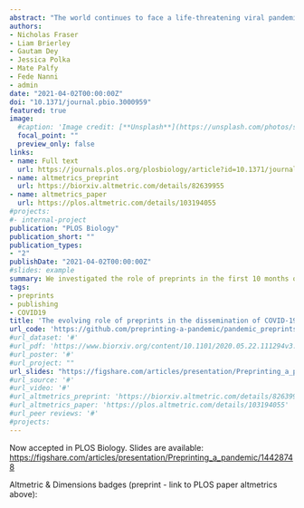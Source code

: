 ```yaml
---
abstract: "The world continues to face a life-threatening viral pandemic. The virus underlying the Coronavirus Disease 2019 (COVID-19), Severe Acute Respiratory Syndrome Coronavirus 2 (SARS-CoV-2), has caused over 98 million confirmed cases and 2.2 million deaths since January 2020. Although the most recent respiratory viral pandemic swept the globe only a decade ago, the way science operates and responds to current events has experienced a cultural shift in the interim. The scientific community has responded rapidly to the COVID-19 pandemic, releasing over 125,000 COVID-19–related scientific articles within 10 months of the first confirmed case, of which more than 30,000 were hosted by preprint servers. We focused our analysis on bioRxiv and medRxiv, 2 growing preprint servers for biomedical research, investigating the attributes of COVID-19 preprints, their access and usage rates, as well as characteristics of their propagation on online platforms. Our data provide evidence for increased scientific and public engagement with preprints related to COVID-19 (COVID-19 preprints are accessed more, cited more, and shared more on various online platforms than non-COVID-19 preprints), as well as changes in the use of preprints by journalists and policymakers. We also find evidence for changes in preprinting and publishing behaviour: COVID-19 preprints are shorter and reviewed faster. Our results highlight the unprecedented role of preprints and preprint servers in the dissemination of COVID-19 science and the impact of the pandemic on the scientific communication landscape."
authors:
- Nicholas Fraser
- Liam Brierley
- Gautam Dey
- Jessica Polka
- Mate Palfy
- Fede Nanni
- admin
date: "2021-04-02T00:00:00Z"
doi: "10.1371/journal.pbio.3000959"
featured: true
image:
  #caption: 'Image credit: [**Unsplash**](https://unsplash.com/photos/s9CC2SKySJM)'
  focal_point: ""
  preview_only: false
links:
- name: Full text
  url: https://journals.plos.org/plosbiology/article?id=10.1371/journal.pbio.3000959
- name: altmetrics_preprint
  url: https://biorxiv.altmetric.com/details/82639955
- name: altmetrics_paper
  url: https://plos.altmetric.com/details/103194055
#projects:
#- internal-project
publication: "PLOS Biology"
publication_short: ""
publication_types:
- "2"
publishDate: "2021-04-02T00:00:00Z"
#slides: example
summary: We investigated the role of preprints in the first 10 months of the COVID-19 pandemic
tags:
- preprints
- publishing
- COVID19
title: 'The evolving role of preprints in the dissemination of COVID-19 research and their impact on the science communication landscape'
url_code: 'https://github.com/preprinting-a-pandemic/pandemic_preprints/releases'
#url_dataset: '#'
#url_pdf: 'https://www.biorxiv.org/content/10.1101/2020.05.22.111294v3.full.pdf+html'
#url_poster: '#'
#url_project: ""
url_slides: "https://figshare.com/articles/presentation/Preprinting_a_pandemic/14428748"
#url_source: '#'
#url_video: '#'
#url_altmetrics_preprint: 'https://biorxiv.altmetric.com/details/82639955'
#url_altmetrics_paper: 'https://plos.altmetric.com/details/103194055'
#url_peer reviews: '#'
#projects:
---
```


Now accepted in PLOS Biology. Slides are available: https://figshare.com/articles/presentation/Preprinting_a_pandemic/14428748 


Altmetric & Dimensions badges (preprint - link to PLOS paper altmetrics above):

<span class="__dimensions_badge_embed__" data-doi="10.1101/2020.05.22.111294" data-legend="always"></span><script async src="https://badge.dimensions.ai/badge.js" charset="utf-8"></script>

<script id="altmetric-embed-js" type="text/javascript"
src='https://d1bxh8uas1mnw7.cloudfront.net/assets/embed.js'></script>

<div class= 'altmetric-embed' data-badge-details="right" data-badge-type="medium-donut" data-hide-no-mentions="true" data-doi="10.1101/2020.05.22.111294"</div>

<div class= 'altmetric-embed' data-badge-details="right" data-badge-type="medium-donut" data-hide-no-mentions="true" data-altmetric-id="103194055"</div> 

